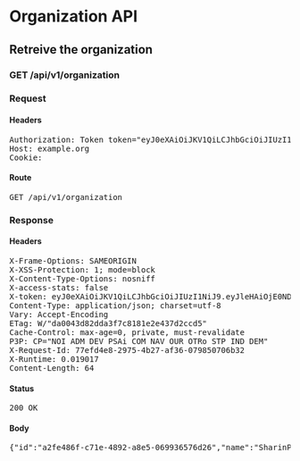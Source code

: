 # Organization API

## Retreive the organization

### GET /api/v1/organization
### Request

#### Headers

<pre>Authorization: Token token=&quot;eyJ0eXAiOiJKV1QiLCJhbGciOiJIUzI1NiJ9.eyJleHAiOjE0NDkwNjU2NzEsImFiaWxpdGllcyI6e30sInVzZXJfaWQiOiJlYjIzNmI4Zi1jY2IxLTRiYTEtOWFiMC0zZmM0YzkzNDE3OGUifQ.M5Rlp-ACVXlkpM2otlMC7OKo27E9WFZw2n004JSgu2w&quot;
Host: example.org
Cookie: </pre>

#### Route

<pre>GET /api/v1/organization</pre>

### Response

#### Headers

<pre>X-Frame-Options: SAMEORIGIN
X-XSS-Protection: 1; mode=block
X-Content-Type-Options: nosniff
X-access-stats: false
X-token: eyJ0eXAiOiJKV1QiLCJhbGciOiJIUzI1NiJ9.eyJleHAiOjE0NDkwNjU2NzEsImFiaWxpdGllcyI6e30sInVzZXJfaWQiOiJlYjIzNmI4Zi1jY2IxLTRiYTEtOWFiMC0zZmM0YzkzNDE3OGUifQ.M5Rlp-ACVXlkpM2otlMC7OKo27E9WFZw2n004JSgu2w
Content-Type: application/json; charset=utf-8
Vary: Accept-Encoding
ETag: W/&quot;da0043d82dda3f7c8181e2e437d2ccd5&quot;
Cache-Control: max-age=0, private, must-revalidate
P3P: CP=&quot;NOI ADM DEV PSAi COM NAV OUR OTRo STP IND DEM&quot;
X-Request-Id: 77efd4e8-2975-4b27-af36-079850706b32
X-Runtime: 0.019017
Content-Length: 64</pre>

#### Status

<pre>200 OK</pre>

#### Body

<pre>{"id":"a2fe486f-c71e-4892-a8e5-069936576d26","name":"SharinPix"}</pre>
